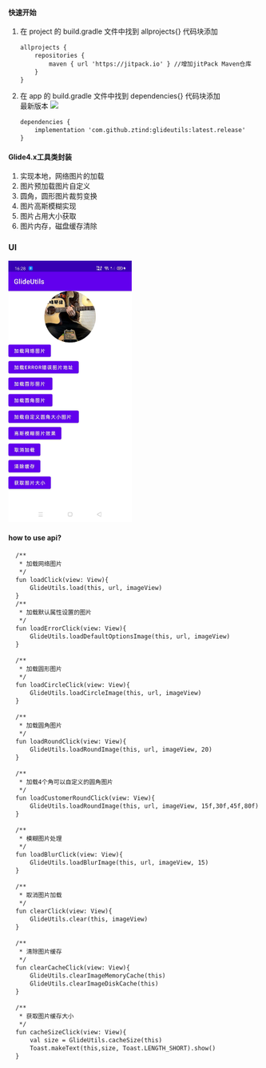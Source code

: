 #### 快速开始

1) 在 project 的 build.gradle 文件中找到 allprojects{} 代码块添加

    ```
    allprojects {
        repositories {
            maven { url 'https://jitpack.io' } //增加jitPack Maven仓库
        }
    }
    ```
2) 在 app 的 build.gradle 文件中找到 dependencies{} 代码块添加<br/>
   最新版本 <img src="https://jitpack.io/v/ztind/glideutils.svg"/>

    ```
    dependencies {
        implementation 'com.github.ztind:glideutils:latest.release'
    }
    ```

#### Glide4.x工具类封装

1. 实现本地，网络图片的加载
2. 图片预加载图片自定义
3. 圆角，圆形图片裁剪变换
4. 图片高斯模糊实现
5. 图片占用大小获取
6. 图片内存，磁盘缓存清除

### UI
<img src="screenshot/aa.jpg" width="49%"/>

#### how to use api?

  ```
    /**
     * 加载网络图片
     */
    fun loadClick(view: View){
        GlideUtils.load(this, url, imageView)
    }
    /**
     * 加载默认属性设置的图片
     */
    fun loadErrorClick(view: View){
        GlideUtils.loadDefaultOptionsImage(this, url, imageView)
    }

    /**
     * 加载圆形图片
     */
    fun loadCircleClick(view: View){
        GlideUtils.loadCircleImage(this, url, imageView)
    }

    /**
     * 加载圆角图片
     */
    fun loadRoundClick(view: View){
        GlideUtils.loadRoundImage(this, url, imageView, 20)
    }

    /**
     * 加载4个角可以自定义的圆角图片
     */
    fun loadCustomerRoundClick(view: View){
        GlideUtils.loadRoundImage(this, url, imageView, 15f,30f,45f,80f)
    }

    /**
     * 模糊图片处理
     */
    fun loadBlurClick(view: View){
        GlideUtils.loadBlurImage(this, url, imageView, 15)
    }

    /**
     * 取消图片加载
     */
    fun clearClick(view: View){
        GlideUtils.clear(this, imageView)
    }

    /**
     * 清除图片缓存
     */
    fun clearCacheClick(view: View){
        GlideUtils.clearImageMemoryCache(this)
        GlideUtils.clearImageDiskCache(this)
    }

    /**
     * 获取图片缓存大小
     */
    fun cacheSizeClick(view: View){
        val size = GlideUtils.cacheSize(this)
        Toast.makeText(this,size, Toast.LENGTH_SHORT).show()
    }
  ```
